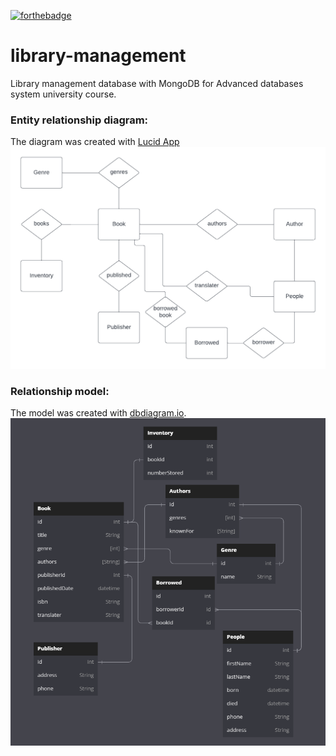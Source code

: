 [![forthebadge](https://forthebadge.com/images/badges/powered-by-black-magic.svg)](https://forthebadge.com)
# library-management
Library management database with MongoDB for Advanced databases system university course.


### Entity relationship diagram:
The diagram was created with [Lucid App](https://lucid.app)
<img src=./docs/erd.png />

### Relationship model:
The model was created with [dbdiagram.io](https://dbdiagram.io/).
<img src=./docs/em.png />
